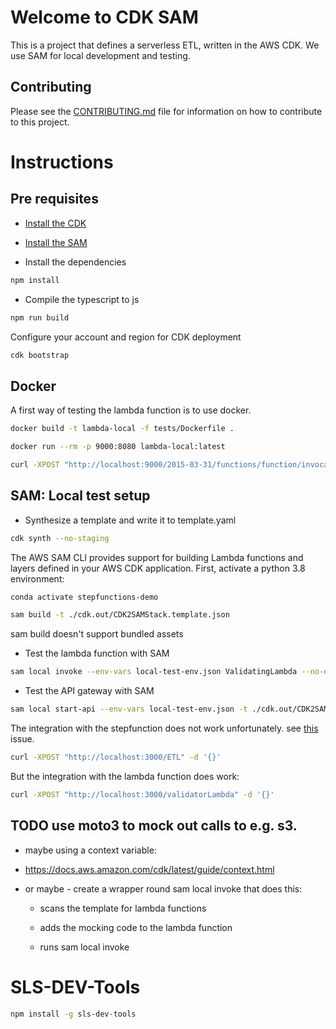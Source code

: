 # Welcome to CDK SAM

This is a project that defines a serverless ETL, written in the AWS CDK.
We use SAM for local development and testing.

## Contributing

Please see the [CONTRIBUTING.md](CONTRIBUTING.md) file for information on how to contribute to this project.

# Instructions

## Pre requisites

- [Install the CDK](https://docs.aws.amazon.com/cdk/v2/guide/getting_started.html)
- [Install the SAM](https://docs.aws.amazon.com/serverless-application-model/latest/developerguide/install-sam-cli.html)

- Install the dependencies

```bash
npm install
```

- Compile the typescript to js

```bash
npm run build
```

Configure your account and region for CDK deployment

```bash
cdk bootstrap
```

## Docker

A first way of testing the lambda function is to use docker.

```bash
docker build -t lambda-local -f tests/Dockerfile .
```

```bash
docker run --rm -p 9000:8080 lambda-local:latest
```

```bash
curl -XPOST "http://localhost:9000/2015-03-31/functions/function/invocations" -d '{}'
```

## SAM: Local test setup

- Synthesize a template and write it to template.yaml

```bash
cdk synth --no-staging
```

The AWS SAM CLI provides support for building Lambda functions and layers defined in your AWS CDK application.
First, activate a python 3.8 environment:

```bash
conda activate stepfunctions-demo
```

```bash
sam build -t ./cdk.out/CDK2SAMStack.template.json
```

sam build doesn't support bundled assets

- Test the lambda function with SAM

```bash
sam local invoke --env-vars local-test-env.json ValidatingLambda --no-event -t ./cdk.out/CDK2SAMStack.template.json
```

- Test the API gateway with SAM

```bash
sam local start-api --env-vars local-test-env.json -t ./cdk.out/CDK2SAMStack.template.json
```

The integration with the stepfunction does not work unfortunately.
see [this](https://stackoverflow.com/questions/63536861/aws-sam-starting-local-api-returns-function-name-is-required-error/63713747#63713747) issue.
```bash
curl -XPOST "http://localhost:3000/ETL" -d '{}'
```
But the integration with the lambda function does work:
```bash
curl -XPOST "http://localhost:3000/validatorLambda" -d '{}'
```

## TODO use moto3 to mock out calls to e.g. s3.

- maybe using a context variable:

- https://docs.aws.amazon.com/cdk/latest/guide/context.html

- or maybe - create a wrapper round sam local invoke that does this:

  - scans the template for lambda functions

  - adds the mocking code to the lambda function

  - runs sam local invoke

# SLS-DEV-Tools

```bash
npm install -g sls-dev-tools
```
